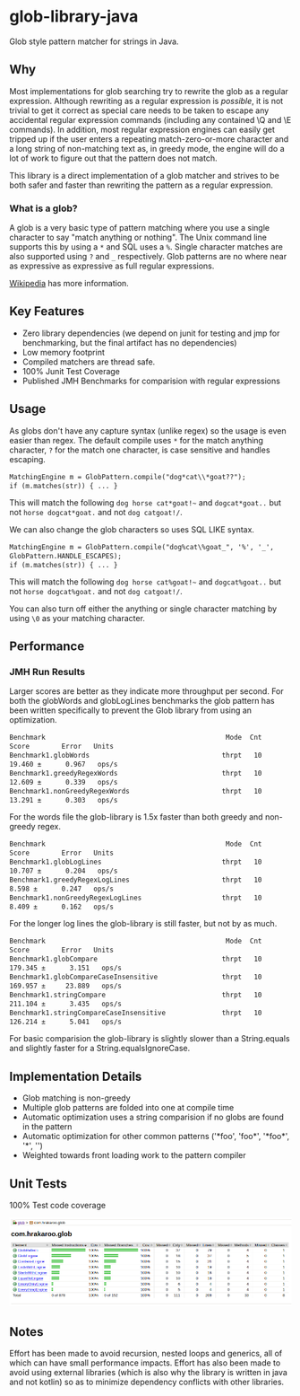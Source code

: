 # glob-library-java

Glob style pattern matcher for strings in Java.

## Why

Most implementations for glob searching try to rewrite the glob as a regular expression.
Although rewriting as a regular expression is _possible_, it is not trivial to get it
correct as special care needs to be taken to escape any accidental regular expression 
commands (including any contained \Q and \E commands).  In addition, most regular
expression engines can easily get tripped up if the user enters a repeating 
match-zero-or-more character and a long string of non-matching text as, in greedy mode, 
the engine will do a lot of work to figure out that the pattern does not match.

This library is a direct implementation of a glob matcher and strives to be both safer 
and faster than rewriting the pattern as a regular expression.

### What is a glob?

A glob is a very basic type of pattern matching where you use a single
character to say "match anything or nothing".  The Unix command line
supports this by using a `*` and SQL uses a `%`.  Single character 
matches are also supported using `?` and `_` respectively.  Glob patterns
are no where near as expressive as expressive as full regular expressions.

[Wikipedia](https://en.wikipedia.org/wiki/Glob_(programming)) has more information.

## Key Features

- Zero library dependencies (we depend on junit for testing and jmp for benchmarking, but the final
  artifact has no dependencies)
- Low memory footprint
- Compiled matchers are thread safe.
- 100% Junit Test Coverage
- Published JMH Benchmarks for comparision with regular expressions

## Usage

As globs don't have any capture syntax (unlike regex) so the usage is even easier
than regex.  The default compile uses `*` for the match anything character, `?` 
for the match one character, is case sensitive and handles escaping.

```
MatchingEngine m = GlobPattern.compile("dog*cat\\*goat??");
if (m.matches(str)) { ... }
```

This will match the following `dog horse cat*goat!~` and `dogcat*goat..`
but not `horse dogcat*goat.` and not `dog catgoat!/`.

We can also change the glob characters so uses SQL LIKE syntax.

```
MatchingEngine m = GlobPattern.compile("dog%cat\%goat_", '%', '_', GlobPattern.HANDLE_ESCAPES);
if (m.matches(str)) { ... }
```

This will match the following `dog horse cat%goat!~` and `dogcat%goat..`
but not `horse dogcat%goat.` and not `dog catgoat!/`.

You can also turn off either the anything or single character matching by using 
`\0` as your matching character.

## Performance

### JMH Run Results

Larger scores are better as they indicate more throughput per second.  For both the globWords and
globLogLines benchmarks the glob pattern has been written specifically to prevent the Glob 
library from using an optimization.

```
Benchmark                                             Mode  Cnt         Score        Error   Units
Benchmark1.globWords                                 thrpt   10        19.460 ±      0.967   ops/s
Benchmark1.greedyRegexWords                          thrpt   10        12.609 ±      0.339   ops/s
Benchmark1.nonGreedyRegexWords                       thrpt   10        13.291 ±      0.303   ops/s
```

For the words file the glob-library is 1.5x faster than both greedy and non-greedy regex.

```
Benchmark                                             Mode  Cnt         Score        Error   Units
Benchmark1.globLogLines                              thrpt   10        10.707 ±      0.204   ops/s
Benchmark1.greedyRegexLogLines                       thrpt   10         8.598 ±      0.247   ops/s
Benchmark1.nonGreedyRegexLogLines                    thrpt   10         8.409 ±      0.162   ops/s
```

For the longer log lines the glob-library is still faster, but not by as much.

```
Benchmark                                             Mode  Cnt         Score        Error   Units
Benchmark1.globCompare                               thrpt   10       179.345 ±      3.151   ops/s
Benchmark1.globCompareCaseInsensitive                thrpt   10       169.957 ±     23.889   ops/s
Benchmark1.stringCompare                             thrpt   10       211.104 ±      3.435   ops/s
Benchmark1.stringCompareCaseInsensitive              thrpt   10       126.214 ±      5.041   ops/s
```

For basic comparision the glob-library is slightly slower than a String.equals and slightly faster for a 
String.equalsIgnoreCase.

## Implementation Details

- Glob matching is non-greedy
- Multiple glob patterns are folded into one at compile time
- Automatic optimization uses a string comparision if no globs are found in the pattern
- Automatic optimization for other common patterns ('\*foo', 'foo\*', '\*foo\*', '\*', '')
- Weighted towards front loading work to the pattern compiler

## Unit Tests

100% Test code coverage
 
![100% test coverage](./jacoco.png "Jacoco Report")

## Notes

Effort has been made to avoid recursion, nested loops and generics,
all of which can have small performance impacts.  Effort has also been made to 
avoid using external libraries (which is also why the library is written in
java and not kotlin) so as to minimize dependency conflicts with other
libraries.
